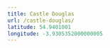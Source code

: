 ```yaml
---
title: Castle Douglas
url: /castle-douglas/
latitude: 54.9401001
longitude: -3.9305352000000005
---
```

